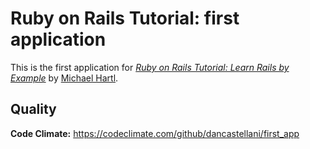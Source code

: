 # Ruby on Rails Tutorial: first application

This is the first application for
[*Ruby on Rails Tutorial: Learn Rails by Example*](http://railstutorial.org/)
by [Michael Hartl](http://michaelhartl.com/).

Quality
---

<b>Code Climate:</b> https://codeclimate.com/github/dancastellani/first_app
